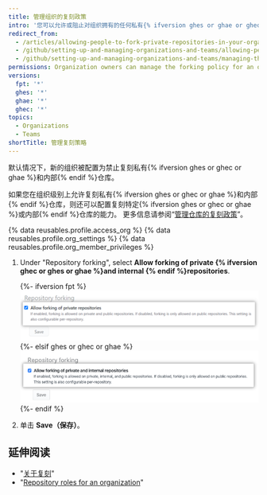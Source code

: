 ```yaml
---
title: 管理组织的复刻政策
intro: '您可以允许或阻止对组织拥有的任何私有{% ifversion ghes or ghae or ghec %} 和内部{% endif %} 仓库进行复刻。'
redirect_from:
  - /articles/allowing-people-to-fork-private-repositories-in-your-organization
  - /github/setting-up-and-managing-organizations-and-teams/allowing-people-to-fork-private-repositories-in-your-organization
  - /github/setting-up-and-managing-organizations-and-teams/managing-the-forking-policy-for-your-organization
permissions: Organization owners can manage the forking policy for an organization.
versions:
  fpt: '*'
  ghes: '*'
  ghae: '*'
  ghec: '*'
topics:
  - Organizations
  - Teams
shortTitle: 管理复刻策略
---
```


默认情况下，新的组织被配置为禁止复刻私有{% ifversion ghes or ghec or ghae %}和内部{% endif %}仓库。

如果您在组织级别上允许复刻私有{% ifversion ghes or ghec or ghae %}和内部{% endif %}仓库，则还可以配置复刻特定{% ifversion ghes or ghec or ghae %}或内部{% endif %}仓库的能力。 更多信息请参阅“[管理仓库的复刻政策](/github/administering-a-repository/managing-the-forking-policy-for-your-repository)”。

{% data reusables.profile.access_org %}
{% data reusables.profile.org_settings %}
{% data reusables.profile.org_member_privileges %}
1. Under "Repository forking", select **Allow forking of private {% ifversion ghec or ghes or ghae %}and internal {% endif %}repositories**.

   {%- ifversion fpt %}
   ![允许或禁止组织复刻的复选框](/assets/images/help/repository/allow-disable-forking-fpt.png)
   {%- elsif ghes or ghec or ghae %}
   ![允许或禁止组织复刻的复选框](/assets/images/help/repository/allow-disable-forking-organization.png)
   {%- endif %}
6. 单击 **Save（保存）**。

## 延伸阅读

- "[关于复刻](/pull-requests/collaborating-with-pull-requests/working-with-forks/about-forks)"
- "[Repository roles for an organization](/organizations/managing-access-to-your-organizations-repositories/repository-roles-for-an-organization)"
